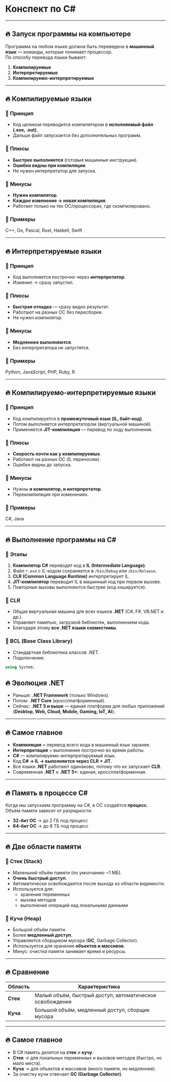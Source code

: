 # Конспект по C#

---

## 🔥 **Запуск программы на компьютере**

Программа на любом языке должна быть переведена в **машинный язык** — команды, которые понимает процессор.  
По способу перевода языки бывают:
1. **Компилируемые**  
2. **Интерпретируемые**  
3. **Компилируемо-интерпретируемые**

---

## 🔥 **Компилируемые языки**

### 📂 **Принцип**
- Код целиком переводится компилятором в **исполняемый файл (.exe, .out)**.  
- Дальше файл запускается без дополнительных программ.

### 📂 **Плюсы**
- **Быстрее выполняется** (готовые машинные инструкции).  
- **Ошибки видны при компиляции**.  
- Не нужен интерпретатор для запуска.

### 📂 **Минусы**
- **Нужен компилятор**.  
- **Каждое изменение → новая компиляция**.  
- Работает только на тех ОС/процессорах, где скомпилировано.

### 📂 **Примеры**
C++, Go, Pascal, Rust, Haskell, Swift  

---

## 🔥 **Интерпретируемые языки**

### 📂 **Принцип**
- Код выполняется построчно через **интерпретатор**.  
- Изменил → сразу запустил.

### 📂 **Плюсы**
- **Быстрая отладка** — сразу видно результат.  
- Работают на разных ОС без пересборки.  
- Не нужен компилятор.

### 📂 **Минусы**
- **Медленнее выполняются**.  
- Без интерпретатора не запустятся.

### 📂 **Примеры**
Python, JavaScript, PHP, Ruby, R  

---

## 🔥 **Компилируемо-интерпретируемые языки**

### 📂 **Принцип**
- Код компилируется в **промежуточный язык (IL, байт-код)**.  
- Потом выполняется интерпретатором (виртуальной машиной).  
- Применяется **JIT-компиляция** — перевод по ходу выполнения.

### 📂 **Плюсы**
- **Скорость почти как у компилируемых**.  
- Работают на разных ОС (IL переносим).  
- Ошибки видны до запуска.

### 📂 **Минусы**
- Нужны **и компилятор, и интерпретатор**.  
- Перекомпиляция при изменениях.

### 📂 **Примеры**
C#, Java  

---

## 🔥 **Выполнение программы на C#**

### 📂 **Этапы**
1. **Компилятор C#** переводит код в **IL (Intermediate Language)**.  
2. Файл `*.exe` с IL-кодом сохраняется в `/bin/Debug` или `/bin/Release`.  
3. **CLR (Common Language Runtime)** интерпретирует IL.  
4. **JIT-компилятор** переводит IL в машинный код при первом вызове.  
5. Повторные вызовы выполняются быстрее (код кэшируется).

### 📂 **CLR**
- Общая виртуальная машина для всех языков **.NET** (C#, F#, VB.NET и др.).  
- Управляет памятью, загрузкой библиотек, выполнением кода.  
- Благодаря этому **все .NET языки совместимы**.

### 📂 **BCL (Base Class Library)**
- Стандартная библиотека классов .NET.  
- Подключение:
```csharp
using System;
```

## 🔥 **Эволюция .NET**

- Раньше: **.NET Framework** (только Windows).  
- Потом: **.NET Core** (кроссплатформенный).  
- Сейчас: **.NET 5 и выше** — единая платформа для любых приложений (**Desktop, Web, Cloud, Mobile, Gaming, IoT, AI**).  

---

## 🔥 **Самое главное**

- **Компиляция** = перевод всего кода в машинный язык заранее.  
- **Интерпретация** = выполнение построчно во время работы.  
- **C#** — компилируемо-интерпретируемый язык.  
- Код **C# → IL → выполняется через CLR + JIT**.  
- Все языки **.NET** работают одинаково, потому что их запускает **CLR**.  
- Современная **.NET = .NET 5+**: единая, кроссплатформенная.  

---

## 🔥 **Память в процессе C#**

Когда мы запускаем программу на C#, в ОС создаётся **процесс**.  
Объём памяти зависит от разрядности:  
- **32-бит ОС** → до 2 ГБ под процесс  
- **64-бит ОС** → до 8 ТБ под процесс  

---

## 🔥 **Две области памяти**

### 📂 **Стек (Stack)**
- Маленький объём памяти (по умолчанию ~1 МБ).  
- **Очень быстрый доступ**.  
- Автоматически освобождается после выхода из области видимости.  
- Используется для:  
  - хранения переменных  
  - вызова методов  
  - выполнения операций над локальными данными  

### 📂 **Куча (Heap)**
- Большой объём памяти.  
- Более **медленный доступ**.  
- Управляется сборщиком мусора (**GC**, Garbage Collector).  
- Используется для хранения **объектов и массивов**.  
- Минус: очистка памяти занимает время и ресурсы.  

---

## 🔥 **Сравнение**

| Область | Характеристика |
|---------|----------------|
| **Стек** | Малый объём, быстрый доступ, автоматическое освобождение |
| **Куча** | Большой объём, медленный доступ, сборщик мусора |

---

## 🔥 **Самое главное**
- В C# память делится на **стек** и **кучу**.  
- **Стек** → для локальных переменных и вызовов методов (быстро, но мало места).  
- **Куча** → для объектов и массивов (много памяти, но медленнее).  
- За очистку кучи отвечает **GC (Garbage Collector)**.  